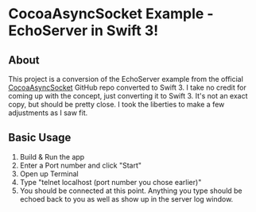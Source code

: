 CocoaAsyncSocket Example - EchoServer in Swift 3!
=================================================

## About
This project is a conversion of the EchoServer example from the official [CocoaAsyncSocket](https://github.com/robbiehanson/CocoaAsyncSocket) GitHub repo converted to Swift 3. I take no credit for coming up with the concept, just converting it to Swift 3. It's not an exact copy, but should be pretty close. I took the liberties to make a few adjustments as I saw fit.

## Basic Usage
1. Build & Run the app
2. Enter a Port number and click "Start"
3. Open up Terminal
4. Type "telnet localhost (port number you chose earlier)"
5. You should be connected at this point. Anything you type should be echoed back to you as well as show up in the server log window.
